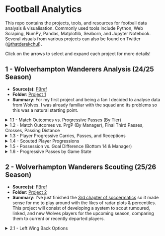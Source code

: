 # Football Analytics

This repo contains the projects, tools, and resources for football data analysis & visualisation. Commonly used tools include Python, Web Scraping, NumPy, Pandas, Matplotlib, Seaborn, and Jupyter Notebook. Several visuals from various projects can also be found on Twitter ([@thatderekchui](https://x.com/thatderekchui)).

Click on the arrows to select and expand each project for more details!

## 1 - Wolverhampton Wanderers Analysis (24/25 Season)
<!-- **1 - Wolverhampton Wanderers Analysis (24/25 Season)** -->

- **Source(s)**: [FBref](https://fbref.com/en/squads/8cec06e1/2024-2025/Wolverhampton-Wanderers-Stats)
- **Folder**: [Project 1](./Project%201/)
- **Summary**: For my first project and being a fan I decided to analyse data from Wolves. I was already familiar with the squad and its problems so this was a natural starting point.

<details>
  <summary>1.1 - Match Outcomes vs. Progressive Passes (By Tier)</summary>
   
  - **Code**: [project1_1.ipynb](./Project%201/Project%201.1/project1_1.ipynb)
  - **Summary**: A lot of the games were lost due to progression. Maybe even too much of it:
  
    - Winless in all 17 in games with 32+ PrgP
    - 12 wins in 21 in games with 31≥ PrgP
    - Undefeated in all 12 games against the bottom 14, in games with ≤31 PrgP
    
    This doesn't really make much sense. More progression typically don't 
    correlate to less wins, but the data shows otherwise.

  <p align="center">
    <img src="./Project%201/Project%201.1/1.1.png" alt="1.1" width="75%" />
  </p>

</details>

<details>
  <summary>1.2 - Match Outcomes vs. PrgP (By Manager), Final Third Passes, Crosses, Passing Distance</summary>

  - **Code**: [project1_2.ipynb](./Project%201/Project%201.2/project1_2.ipynb)
  - **Summary**:   Reached out to [Matt Penn](https://www.linkedin.com/in/matthew-penn-732551232/) for some help, who is an insights data scientist at the FA. He mentioned that it could be due to a change in managers. I looked into this, but it didn't matter whether it was GON or VP:
    
    - Both managers were winless in games with 32+ PrgP (which makes sense because Wolves were winless in all 17 in games with 32+ PrgP anyways in 1.1)
    - Pereira won 10 out of 13, all games with 31≥ PrgP
  
    Same thing with final third passes, crosses, and passing distance, where more of those correlated to more losses. Those results are at the bottom of the 1.2 code file.

  <p align="center">
    <img src="./Project%201/Project%201.2/1.2.png" alt="1.2" width="75%" />
  </p>

</details>

<details>
  <summary>1.3 - Player Progressive Carries, Passes, and Receptions</summary>

  - **Code**: [project1_3.ipynb](./Project%201/Project%201.3/project1_3.ipynb)
  - **Summary**:  
    To understand the correlation with progression and recent results from 1.1 and 2, in 1.3 I looked into each player's contribution to progression.
    
    - When plotted against minutes played, starters like Cunha (Sold), RAN (Sold), Gomes, Semedo (Left) all stood out.
    - Interesting results came from PrgC, PrgP, and PrgR per 90. When plotted, supersubs / rotational players like R. Games, Sarabia (Left), Guedes (Sold), and Hwang outperformed the starters.
    - It's clear that Pereira uses these players later in the game for higher progression, but on the flip side cause more turnovers, which could explain some of the games lost.

  <p align="center">
    <img src="./Project%201/Project%201.3/1.3.png" alt="1.3" width="75%" />
  </p>

</details>

<details>
  <summary>1.4 - Scouted Player Progressions</summary>

  - **Code**: [project1_4.ipynb](./Project%201/Project%201.4/project1_4.ipynb)  
  - **Summary**:  
    A look into scouted / players linked with Wolves may give us a better idea of where Wolves may be heading in terms of progression next season. I used [@jay_wwfc07's scouted list](https://x.com/jay_wwfc07/status/1949467837384597551) on twitter as reference.

    - Milan Van Ewijk from Coventry have similar progressive profiles as RAN, and Rodrigo Gomes, so does Blas with Cunha.
    - Adli has high progressive carries, which is needed if Wolves decide to continue with high PrgP games. Which I still don't understand.

  <p align="center">
    <img src="./Project%201/Project%201.4/1.4.png" alt="1.4" width="75%" />
  </p>

</details>

<details>
  <summary>1.5 - Possession vs. Goal Difference (Bottom 14 & Manager)</summary>

  - **Code**: [project1_5.ipynb](./Project%201/Project%201.5/project1_5.ipynb)  
  - **Summary**:  
    Drawing inspiration from previous progressive results, and [Soccermatic's possession samples](https://soccermatics.readthedocs.io/en/latest/lesson2/Possession.html), I plotted such relationships by filtering out top 6 teams (where progressiveness didn't matter) and noticed the following trends:

    - No obvious relationship between possession and goal different when all games are plotted.
    - However when games against the top 6 are filtered out, data reveals that lower possession (and logically, progression) is related to positive goal difference, even for both Gary O'Neil and Vitor Pereira.
    - As an example, O'Neil was winless in games with 54%+ possession, which made up the bulk of his losses (against the bottom 14).
    - Pereira was unbeaten in games with <54% possession, which also made up the bulk of his wins (against the bottom 14).
    - Again, the only wins O'Neil had only game from the games with 54%+ possession.
    - On the flip side, all of Pereira's losses against the bottom 14 originated from games with <54% possession.

    All this provides valuable insights to concerns in progression as mentioned in 1.1 and 1.2, with possession backing up the correlation. Evidently, less progressive passes are able to be made if there's less possession of the ball, for obvious reasons. I'm interested to see if Pereira will still decide to play high possession and high progressiveness against bottom 14 teams, despite the negative results in that department.

    Based on [this video from Tifo Football](https://x.com/TifoFootball_/status/1702577998421987506) at 6:35 via [Jake Kolliari](https://x.com/_JKDS_), non penalty xG difference is one of the biggest indicators in avoiding relegation. Lucky for me, Wolves never won a single penalty so whether the plots included penalties or not makes no difference.
    
    I'm very confident that with low possession and lower amounts of (but higher quality) progressiveness against the bottom 14, most of these games are very winnable. If Wolves were to do that 24/25, European football would have very much been achievable, let alone surviving relegation.

  <p align="center">
    <img src="./Project%201/Project%201.5/1.5.png" alt="1.5" width="75%" />
  </p>

</details>

<details>
  <summary>1.6 - Progressive Passes by Game State</summary>

  - **Code**: [project1_6.ipynb](./Project%201/Project%201.6/project1_6.ipynb)  
  - **Summary**:  
    Continuing on from previous progressive results, Joe from [Concept Scouting](https://x.com/ConceptScouting) suggested that I should look into game states (whether Wolves were ahead, level, or chasing) to determine "whether the PrgP is meaningful or just despirate". It's reasonable to say that Wolves are better to set up defensively and counter, rather than building out through repetitive progressions.

    For each game, we sum up the minutes Wolves were ahead, level, or behind in a game. We can plot this relationship over the course of the season. Progressive passes vs dominant game state (the state Wolves spent the most of the game in) reveals that less PrgP are made when the team is ahead, and more when behind. It makes sense to be more aggressive when trailing. Wolves are also towards the progressive end even when level in goals. We know this since the level median is closer to behind than ahead. It's also not a coincidence that the outliers themselves also reflect this trend.

    We can also plot minutes per game state. As expected, the more time spent ahead, the less PrgP, and more time spent behind, the more PrgP.

    I think I've been looking at this wrong. In the beginning of this project I thought Wolves were losing games because of high PrgP, possession, etc. Now I can confidently say that Wolves are making more PrgP because they're behind, and obviously more games are lost when more time was spent behind, which makes more sense.

    Unfortunately, this will mean the end of my first complete project.

  <p align="center">
    <img src="./Project%201/Project%201.6/1.6.png" alt="1.6" width="75%" />
  </p>

</details>

## 2 - Wolverhampton Wanderers Scouting (25/26 Season)

- **Source(s)**: [FBref](https://fbref.com/en/squads/8cec06e1/2024-2025/Wolverhampton-Wanderers-Stats)
- **Folder**: [Project 2](./Project%202/)
- **Summary**: I've just finished the [3rd chapter of soccermatics](https://soccermatics.readthedocs.io/en/latest/lesson3/ScoutingPlayers.html) so it made sense for me to play around with the likes of radar plots & percentiles. This project will consist of developing a system to scout rumoured, linked, and new Wolves players for the upcoming season, comparing them to current or recently departed players.

<details>
  <summary>2.1 - Left Wing Back Options</summary>

  - **Code**: [project2-1.ipynb](./Project%202/Project%202.1/project2-1.ipynb)  
  - **Summary**:  
    With Ait Nouri leaving the Man City in the beginning of the window, there were big shoes to fill on the left wing back position. Hugo Bueno, who is homegrown and had just returned from a fairly decent loan under Van Persie at Feyenoord, was expected to step up. Wolfe was also signed from Alkmaar, and it looks like they will share minutes for the spot as of now.

    The basic radar plot generated can be split in half for the LWB's offensive and defensive attributes. For instant, Progressive actions are a sum of progressive carries, passes, and receptions. These are scaled and normalized to the selection of players in question, so for example Ait Nouri (RAN) seems to have 100% Successful Take Ons but that's because he has the most of the three.

    It's easy to notice why RAN was so successful under Pereira. As [Doherty mentioned in an interview](https://www.youtube.com/watch?v=ZbGNFc41OlU&ab_channel=Wolves), Pereira prefers wing backs to take on opponents 1v1 rather than passing with support (like Nuno). I'm expecting Bueno to start the first game against City, but interested to see what happens beyond that.

  <p align="center">
    <img src="./Project%202/Project%202.1/2-1.png" alt="2.1" width="75%" />
  </p>

</details>